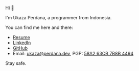 Hi 👋

I'm Ukaza Perdana, a programmer from Indonesia.

You can find me here and there:

* [Resume](https://github.com/ukazap/ukazap/blob/main/resume.md)
* [LinkedIn](https://www.linkedin.com/in/ukazap)
* [GitHub](https://github.com/ukazap)
* Email: [ukaza@perdana.dev](mailto:ukaza@perdana.dev), PGP: [58A2 63CB 7B8B 4494](ukazap.asc)

Stay safe.
